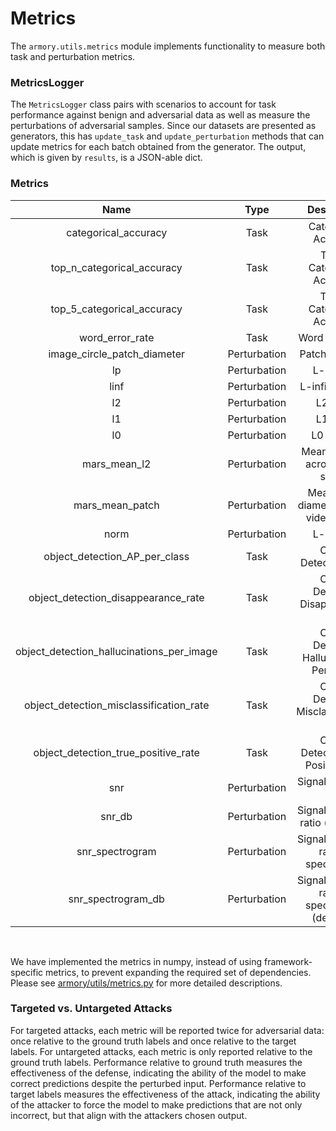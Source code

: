 # Metrics

The `armory.utils.metrics` module implements functionality to measure both
task and perturbation metrics. 

### MetricsLogger

The `MetricsLogger` class pairs with scenarios to account for task performance
against benign and adversarial data as well as measure the perturbations of
adversarial samples. Since our datasets are presented as generators, this has
`update_task` and `update_perturbation` methods that can update metrics for
each batch obtained from the generator. The output, which is given by `results`,
is a JSON-able dict.

### Metrics

| Name | Type | Description |
|:-------: |:-------: |:-------: |
| categorical_accuracy | Task | Categorical Accuracy |
| top_n_categorical_accuracy | Task | Top-n Categorical Accuracy |
| top_5_categorical_accuracy | Task | Top-5 Categorical Accuracy |
| word_error_rate | Task | Word Error Rate |
| image_circle_patch_diameter | Perturbation | Patch Diameter |
| lp   | Perturbation | L-p norm |
| linf | Perturbation | L-infinity norm |
| l2 | Perturbation | L2 norm |
| l1 | Perturbation | L1 norm |
| l0 | Perturbation | L0 "norm" |
| mars_mean_l2 | Perturbation | Mean L2 norm across video stacks |
| mars_mean_patch | Perturbation | Mean patch diameter across video stacks |
| norm | Perturbation | L-p norm |
| object_detection_AP_per_class | Task | Object Detection mAP |
| object_detection_disappearance_rate | Task | Object Detection Disappearance Rate |
| object_detection_hallucinations_per_image| Task | Object Detection Hallucinations Per Image |
| object_detection_misclassification_rate | Task | Object Detection Misclassification Rate |
| object_detection_true_positive_rate | Task | Object Detection True Positive Rate | 
| snr | Perturbation | Signal-to-noise ratio |
| snr_db | Perturbation | Signal-to-noise ratio (decibels) |
| snr_spectrogram | Perturbation | Signal-to-noise ratio of spectrogram |
| snr_spectrogram_db | Perturbation | Signal-to-noise ratio of spectrogram (decibels) |

<br>

We have implemented the metrics in numpy, instead of using framework-specific 
metrics, to prevent expanding the required set of dependencies. Please see [armory/utils/metrics.py](../armory/utils/metrics.py) for more detailed descriptions.

### Targeted vs. Untargeted Attacks

For targeted attacks, each metric will be reported twice for adversarial data: once relative to the ground truth labels and once relative to the target labels.  For untargeted attacks, each metric is only reported relative to the ground truth labels.  Performance relative to ground truth measures the effectiveness of the defense, indicating the ability of the model to make correct predictions despite the perturbed input.  Performance relative to target labels measures the effectiveness of the attack, indicating the ability of the attacker to force the model to make predictions that are not only incorrect, but that align with the attackers chosen output.